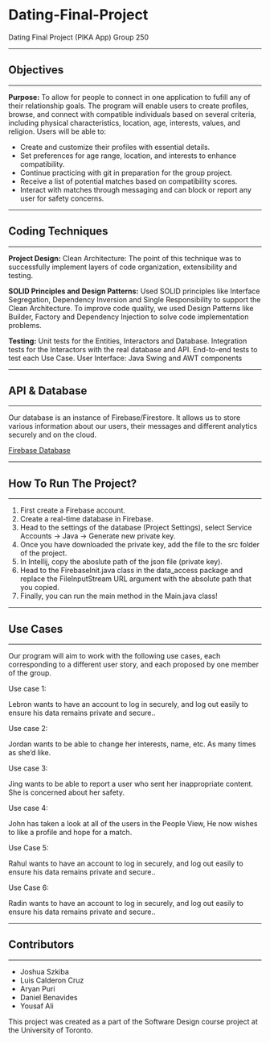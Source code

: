 # Dating-Final-Project
Dating Final Project (PIKA App) Group 250

***
## Objectives
***

**Purpose:**
To allow for people to connect in one application to fufill any of their relationship goals.
The program will enable users to create profiles, browse, and connect with compatible individuals based on several criteria, including physical characteristics, location, age, interests, values, and religion. Users will be able to:

* Create and customize their profiles with essential details.
* Set preferences for age range, location, and interests to enhance compatibility.
* Continue practicing with git in preparation for the group project.
* Receive a list of potential matches based on compatibility scores.
* Interact with matches through messaging and can block or report any user for safety concerns.

***
## Coding Techniques
***

**Project Design:**
Clean Architecture: The point of this technique was to successfully implement layers of code organization, extensibility and testing.

**SOLID Principles and Design Patterns:**
Used SOLID principles like Interface Segregation, Dependency Inversion and Single Responsibility to support the Clean Architecture.
To improve code quality, we used Design Patterns like Builder, Factory and Dependency Injection to solve code implementation problems.

**Testing:**
Unit tests for the Entities, Interactors and Database.
Integration tests for the Interactors with the real database and API.
End-to-end tests to test each Use Case.
User Interface: Java Swing and AWT components

***
## API & Database
***

Our database is an instance of Firebase/Firestore. It allows us to store various information about our users, their messages and different analytics securely and on the cloud.

[Firebase Database](https://firebase.google.com/)


***
## How To Run The Project?
***

1. First create a Firebase account.
2. Create a real-time database in Firebase.
3. Head to the settings of the database (Project Settings), select Service Accounts -> Java -> Generate new private key.
3. Once you have downloaded the private key, add the file to the src folder of the project.
4. In Intellij, copy the aboslute path of the json file (private key).
5. Head to the FirebaseInit.java class in the data_access package and replace the FileInputStream URL argument with the absolute path that you copied.
6. Finally, you can run the main method in the Main.java class!

***
## Use Cases
***

Our program will aim to work with the following use cases, each corresponding to a different user story, and each proposed by one member of the group.


Use case 1:

Lebron wants to have an account to log in securely, and log out easily to ensure his data remains private and secure..

Use case 2:

Jordan wants to be able to change her interests, name, etc. As many times as she’d like.

Use case 3:

Jing wants to be able to report a user who sent her inappropriate content. She is concerned about her safety.

Use case 4:

John has taken a look at all  of the users in the People View, He now wishes to like a profile and hope for a match.

Use Case 5:

Rahul wants to have an account to log in securely, and log out easily to ensure his data remains private and secure..

Use Case 6:

Radin wants to have an account to log in securely, and log out easily to ensure his data remains private and secure..




***
## Contributors
***

* Joshua Szkiba
* Luis Calderon Cruz
* Aryan Puri
* Daniel Benavides
* Yousaf Ali

This project was created as a part of the Software Design course project at the University of Toronto.